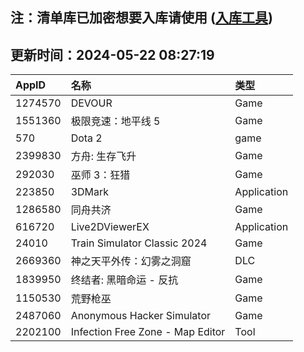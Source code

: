 ## 注：清单库已加密想要入库请使用 ([入库工具](https://github.com/BlankTMing/ManifestAutoUpdate/releases))

## 更新时间：2024-05-22 08:27:19
| AppID | 名称 | 类型  |
| :-------------------- | :----------------------------- | :----------- |
| 1274570 | DEVOUR| Game |
| 1551360 | 极限竞速：地平线 5| Game |
| 570 | Dota 2| game |
| 2399830 | 方舟: 生存飞升| Game |
| 292030 | 巫师 3：狂猎| Game |
| 223850 | 3DMark| Application |
| 1286580 | 同舟共济| Game |
| 616720 | Live2DViewerEX| Application |
| 24010 | Train Simulator Classic 2024| Game |
| 2669360 | 神之天平外传：幻雾之洞窟| DLC |
| 1839950 | 终结者: 黑暗命运 - 反抗| Game |
| 1150530 | 荒野枪巫| Game |
| 2487060 | Anonymous Hacker Simulator| Game |
| 2202100 | Infection Free Zone - Map Editor| Tool |
